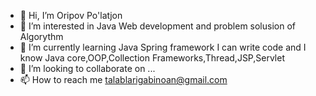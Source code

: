 - 👋 Hi, I’m Oripov Po'latjon
- 👀 I’m interested in Java Web development and problem solusion of Algorythm
- 🌱 I’m currently learning Java Spring framework I can write code and I know Java core,OOP,Collection Frameworks,Thread,JSP,Servlet
- 💞️ I’m looking to collaborate on ...
- 📫 How to reach me talablarigabinoan@gmail.com

<!---
lion4464/lion4464 is a ✨ special ✨ repository because its `README.md` (this file) appears on your GitHub profile.
You can click the Preview link to take a look at your changes.
--->
